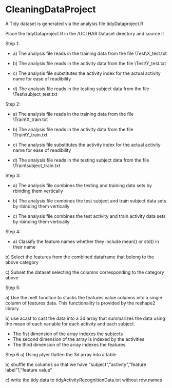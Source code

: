 CleaningDataProject
===================

A Tidy dataset is generated via the analysis file tidyDataproject.R

Place the tidyDataproject.R in the /UCI HAR Dataset directory and source it

Step 1: 
  * a) The analysis file reads in the training data from the file \Test\X_test.txt
   
  * b) The analysis file reads in the activity data from the file \Test\Y_test.txt
   
  * c) The analysis file substitutes the activity index for the actual activity name for ease of readibility
   
  * d) The analysis file reads in the testing subject data from the file \Test\subject_test.txt

Step 2:  
  * a) The analysis file reads in the training data from the file \Train\X_train.txt
   
  * b) The analysis file reads in the activity data from the file \Train\Y_train.txt
   
  * c) The analysis file substitutes the activity index for the actual activity name for ease of readibility
   
  * d) The analysis file reads in the testing subject data from the file \Train\subject_train.txt

Step 3:
  * a) The analysis file combines the testing and training data sets by rbinding them vertically
   
  * b) The analysis file combines the test subject and train subject data sets by rbinding them vertically
   
  * c) The analysis file combines the test activity and train activity data sets by rbinding them vertically

Step 4:
  * a) Classify the feature names whether they include mean() or std() in their name
   
   b) Select the features from the combined dataframe that belong to the above category
   
   c) Subset the dataset selecting the columns corresponding to the category above

Step 5:

   a) Use the melt function to stacks the features value columns into a single column of features data.
   This functionality is provided by the reshape2 library

   b) use acast to cast the data into a 3d array that summarizes the data using the mean of each variable for each activity and each subject.  
   
   - The fist dimension of the array indexes the subjects
   - The second dimension of the array is indexed by the activities
   - The third dimension of the array indexes the features
    
Step 6
   a) Using plyer flatten the 3d array into a table

   b) shuffle the columns so that we have "subject","activity","feature label"1,"feature value"
   
   c) write the tidy data to tidyActivityRecognitionData.txt without row.names

